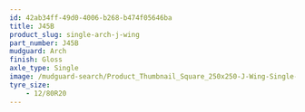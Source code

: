```yaml
---
id: 42ab34ff-49d0-4006-b268-b474f05646ba
title: J45B
product_slug: single-arch-j-wing
part_number: J45B
mudguard: Arch
finish: Gloss
axle_type: Single
image: /mudguard-search/Product_Thumbnail_Square_250x250-J-Wing-Single-Arch.jpg
tyre_size: 
    - 12/80R20
---
```

